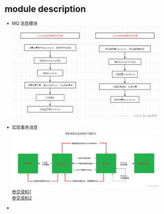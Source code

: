 # module description
* MQ 消息模块 
![img.png](img.png)

* 实现事务消息
![img_1.png](img_1.png)
[参见资料1](https://blog.csdn.net/qq_26383975/article/details/125679425)  
[参见资料2](https://github.com/makemyownlife/rocketmq4-learning)
* 
